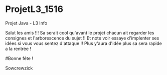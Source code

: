 # ProjetL3_1516
Projet Java - L3 Info

Salut les amis !!!
Sa serait cool qu'avant le projet chacun ait regarder les consignes et l'arborescence du sujet !! Et note voir essaye d'implenter ses idées si vous vous sentez d'attaque !! Plus y'aura d'idée plus sa sera rapide a la rentrée !

#Bonne fête !

Sowcrewzick